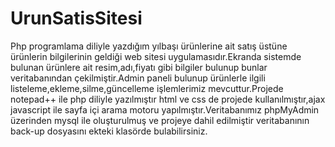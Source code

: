 # UrunSatisSitesi
Php programlama diliyle yazdığım yılbaşı ürünlerine ait satış üstüne ürünlerin bilgilerinin geldiği web sitesi uygulamasıdır.Ekranda sistemde bulunan ürünlere ait resim,adı,fiyatı gibi bilgiler bulunup bunlar veritabanından çekilmiştir.Admin paneli bulunup ürünlerle ilgili listeleme,ekleme,silme,güncelleme işlemlerimiz mevcuttur.Projede notepad++ ile php diliyle yazılmıştır html ve css de projede kullanılmıştır,ajax javascript ile sayfa içi arama motoru yapılmıştır.Veritabanımız phpMyAdmin üzerinden mysql ile oluşturulmuş ve projeye dahil edilmiştir veritabanının back-up dosyasını ekteki klasörde bulabilirsiniz.
 
